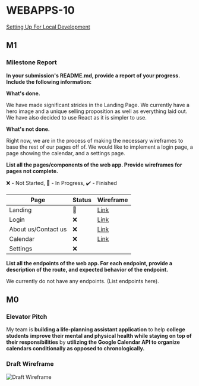 # WEBAPPS-10

[Setting Up For Local Development]()

## M1

### Milestone Report

**In your submission's README.md, provide a report of your progress. Include the following information:**

**What's done.**

We have made significant strides in the Landing Page. We currently have a hero image and a unique selling proposition as well as everything laid out. We have also decided
to use React as it is simpler to use.

**What's not done.**

Right now, we are in the process of making the necessary wireframes to base the rest of our pages off of. We would like to implement a login page, a page showing the calendar, and a settings page.

**List all the pages/components of the web app. Provide wireframes for pages not complete.**

❌ - Not Started, 🔶 - In Progress, ✔️ - Finished

Page | Status | Wireframe 
--- | --- | --- 
Landing | 🔶 | [Link](https://cdn.discordapp.com/attachments/890627955439599616/895855229852078110/unknown.png)
Login | ❌ | [Link](https://cdn.discordapp.com/attachments/890627955439599616/896071794535063582/login_wireframe.PNG)
About us/Contact us | ❌ | [Link](https://cdn.discordapp.com/attachments/890627955439599616/896023874725101598/unknown.png)
Calendar | ❌ | [Link](https://cdn.discordapp.com/attachments/878271460697841675/892921014080639046/unknown.png)
Settings | ❌ |

**List all the endpoints of the web app. For each endpoint, provide a description of the route, and expected behavior of the endpoint.**

We currently do not have any endpoints. (List endpoints here).

## M0

### Elevator Pitch

My team is **building a life-planning assistant application** to help **college students** **improve their mental and physical health while staying on top of their responsibilities** by **utilizing the Google Calendar API to organize calendars conditionally as opposed to chronologically.**

### Draft Wireframe

![Draft Wireframe](https://cdn.discordapp.com/attachments/878271460697841675/892921014080639046/unknown.png)

